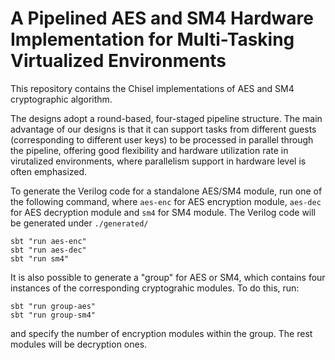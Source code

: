 # A Pipelined AES and SM4 Hardware Implementation for Multi-Tasking Virtualized Environments

This repository contains the Chisel implementations of AES and SM4 cryptographic algorithm.

The designs adopt a round-based, four-staged pipeline structure. The main advantage of our designs is that it can support tasks from different guests (corresponding to different user keys) to be processed in parallel through the pipeline, offering good flexibility and hardware utilization rate in virutalized environments, where parallelism support in hardware level is often emphasized.

To generate the Verilog code for a standalone AES/SM4 module, run one of the following command, where `aes-enc` for AES encryption module, `aes-dec` for AES decryption module and `sm4` for SM4 module. The Verilog code will be generated under `./generated/`
```
sbt "run aes-enc"
sbt "run aes-dec"
sbt "run sm4"
```

It is also possible to generate a "group" for AES or SM4, which contains four instances of the corresponding cryptograhic modules. To do this, run:
```
sbt "run group-aes"
sbt "run group-sm4"
```
and specify the number of encryption modules within the group. The rest modules will be decryption ones.